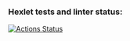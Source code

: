 ### Hexlet tests and linter status:
[![Actions Status](https://github.com/a-kanaykin/python-project-49/workflows/hexlet-check/badge.svg)](https://github.com/a-kanaykin/python-project-49/actions)